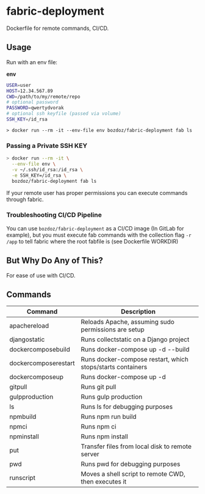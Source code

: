# fabric-deployment

Dockerfile for remote commands, CI/CD.

## Usage

Run with an env file:

**env**

```bash
USER=user
HOST=12.34.567.89
CWD=/path/to/my/remote/repo
# optional password
PASSWORD=qwertydvorak
# optional ssh keyfile (passed via volume)
SSH_KEY=/id_rsa
```

`> docker run --rm -it --env-file env bozdoz/fabric-deployment fab ls`

### Passing a Private SSH KEY

```bash
> docker run --rm -it \
  --env-file env \
  -v ~/.ssh/id_rsa:/id_rsa \
  -e SSH_KEY=/id_rsa \
  bozdoz/fabric-deployment fab ls
```

If your remote user has proper permissions you can execute commands through fabric.

### Troubleshooting CI/CD Pipeline

You can use `bozdoz/fabric-deployment` as a CI/CD image (In GitLab for example), but you must execute fab commands with the collection flag `-r /app` to tell fabric where the root fabfile is (see Dockerfile WORKDIR)

## But Why Do Any of This?

For ease of use with CI/CD.

## Commands

| Command              | Description                                              |
| -------------------- | -------------------------------------------------------- |
| apachereload         | Reloads Apache, assuming sudo permissions are setup      |
| djangostatic         | Runs collectstatic on a Django project                   |
| dockercomposebuild   | Runs docker-compose up -d --build                        |
| dockercomposerestart | Runs docker-compose restart, which stops/starts containers |
| dockercomposeup      | Runs docker-compose up -d                                |
| gitpull              | Runs git pull                                            |
| gulpproduction       | Runs gulp production                                     |
| ls                   | Runs ls for debugging purposes                           |
| npmbuild             | Runs npm run build                                       |
| npmci                | Runs npm ci                                              |
| npminstall           | Runs npm install                                         |
| put                  | Transfer files from local disk to remote server          |
| pwd                  | Runs pwd for debugging purposes                          |
| runscript            | Moves a shell script to remote CWD, then executes it     |
